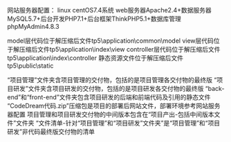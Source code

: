 ﻿网站服务器配置： linux centOS7.4系统 web服务器Apache2.4+数据服务器MySQL5.7+后台开发PHP7.1+后台框架ThinkPHP5.1+数据库管理phpMyAdmin4.8.3

model层代码位于解压缩后文件tp5\application\common\model
view层代码位于解压缩后文件tp5\application\index\view
controller层代码位于解压缩后文件tp5\application\index\controller
静态资源文件位于解压缩后文件tp5\public\static

“项目管理”文件夹含项目管理的交付物，包括的是项目管理各交付物的最终版
“项目研发”文件夹含项目研发的交付物，包括的是项目研发各交付物的最终版
“back-end”和“front-end”文件夹包含项目研发的后端和前端代码及引用的静态文件
“CodeDream代码.zip”压缩包是项目的部署后网站文件，部署环境参考网站服务器配置
项目管理和项目研发交付物的中间版本包含在“项目产出-包括中间版本文件”文件夹
“文件清单-针对“项目管理”和“项目研发”文件夹”是“项目管理”和“项目研发”非代码最终版交付物的清单